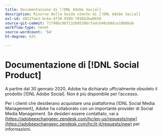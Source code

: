 ```yaml
---
title: Documentazione di [!DNL Adobe Social]
description: Risorse della Guida utente di [!DNL Adobe Social]
exl-id: 48527ae3-bc6a-4f30-9309-701bb2be0650
source-git-commit: 71f90bc9bf13269539bcfadcb40c60dce10b0bab
workflow-type: tm+mt
source-wordcount: '54'
ht-degree: 62%

---
```


# Documentazione di [!DNL Social Product]

A partire dal 30 gennaio 2020, Adobe ha dichiarato ufficialmente obsoleto il prodotto [!DNL Adobe Social]. Non è più disponibile per l’accesso.

Per i clienti che desiderano acquistare una piattaforma [!DNL Social Media Management], Adobe ha collaborato con un importante provider di Social Media Management. Se desideri essere contattato, vai a [https://adobeexchangeec.zendesk.com/hc/en-us/requests/new](https://adobeexchangeec.zendesk.com/hc/it-it/requests/new) per informazioni.
